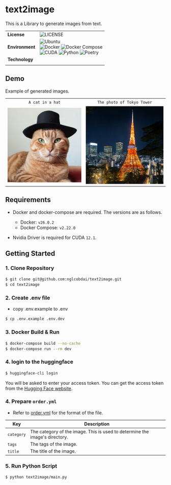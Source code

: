 # text2image

This is a Library to generate images from text.

|                 |                                                                                                                                                                                                                                                                                                                                                                                                                                                                                                                                                                      |
| --------------- | -------------------------------------------------------------------------------------------------------------------------------------------------------------------------------------------------------------------------------------------------------------------------------------------------------------------------------------------------------------------------------------------------------------------------------------------------------------------------------------------------------------------------------------------------------------------- |
| **License**     | ![LICENSE](https://img.shields.io/badge/license-MIT-blue.svg?style=flat)                                                                                                                                                                                                                                                                                                                                                                                                                                                                                             |
| **Environment** | ![Ubuntu](https://img.shields.io/badge/-Ubuntu_22.04_LTS-fad9c1.svg?logo=ubuntu&style=flat) <br> ![Docker](https://img.shields.io/badge/-Docker_v26.0.2-0055a4.svg?logo=docker&style=flat) ![Docker Compose](https://img.shields.io/badge/-Docker_Compose_v2.22.0-0055a4.svg?logo=docker&style=flat) <br>![CUDA](https://img.shields.io/badge/-CUDA_12.5-a4d17c.svg?logo=nvidia&style=flat) ![Python](https://img.shields.io/badge/-Python_3.10-F9DC3E.svg?logo=python&style=flat) ![Poetry](https://img.shields.io/badge/-Poetry-2c2d72.svg?logo=python&style=flat) |
| **Technology**  |                                                                                                                                                                                                                                                                                                                                                                                                                                                                                                                                                                      |
|                 |

## Demo

Example of generated images.

|                                          |                                          |
| :--------------------------------------: | :--------------------------------------: |
|             `A cat in a hat`             |        `The photo of Tokyo Tower`        |
| ![Generated Image](./sample/sample1.png) | ![Generated Image](./sample/sample2.png) |

## Requirements

- Docker and docker-compose are required. The versions are as follows.

  - Docker: `v26.0.2`
  - Docker Compose: `v2.22.0`

- Nvidia Driver is required for CUDA `12.1`.

## Getting Started

### 1. Clone Repository

```sh
$ git clone git@github.com:nglcobdai/text2image.git
$ cd text2image
```

### 2. Create .env file

- copy .env.example to .env

```sh
$ cp .env.example .env.dev
```

### 3. Docker Build & Run

```sh
$ docker-compose build --no-cache
$ docker-compose run --rm dev
```

### 4. login to the huggingface

```sh
$ huggingface-cli login
```

You will be asked to enter your access token. You can get the access token from the [Hugging Face website](https://huggingface.co/join).

### 4. Prepare `order.yml`

- Refer to [order.yml](./config/order.yml) for the format of the file.

| Key        | Description                                                                 |
| ---------- | --------------------------------------------------------------------------- |
| `category` | The category of the image. This is used to determine the image's directory. |
| `tags`     | The tags of the image.                                                      |
| `title`    | The title of the image.                                                     |

### 5. Run Python Script

```sh
$ python text2image/main.py
```
